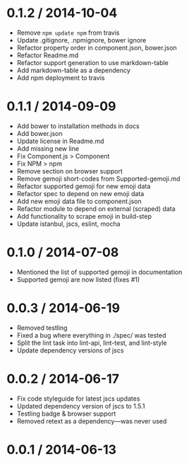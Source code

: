 
0.1.2 / 2014-10-04
==================

 * Remove `npm update npm` from travis
 * Update .gitignore, .npmignore, bower ignore
 * Refactor property order in component.json, bower.json
 * Refactor Readme.md
 * Refactor support generation to use markdown-table
 * Add markdown-table as a dependency
 * Add npm deployment to travis

0.1.1 / 2014-09-09
==================

 * Add bower to installation methods in docs
 * Add bower.json
 * Update license in Readme.md
 * Add missing new line
 * Fix Component.js > Component
 * Fix NPM > npm
 * Remove section on browser support
 * Remove gemoji short-codes from Supported-gemoji.md
 * Refactor supported gemoji for new emoji data
 * Refactor spec to depend on new emoji data
 * Add new emoji data file to component.json
 * Refactor module to depend on external (scraped) data
 * Add functionality to scrape emoji in build-step
 * Update istanbul, jscs, eslint, mocha

0.1.0 / 2014-07-08
==================

 * Mentioned the list of supported gemoji in documentation
 * Supported gemoji are now listed (fixes #1)

0.0.3 / 2014-06-19
==================

 * Removed testling
 * Fixed a bug where everything in ./spec/ was tested
 * Split the lint task into lint-api, lint-test, and lint-style
 * Update dependency versions of jscs

0.0.2 / 2014-06-17
==================

 * Fix code styleguide for latest jscs updates
 * Updated dependency version of jscs to 1.5.1
 * Testling badge & browser support
 * Removed retext as a dependency—was never used

0.0.1 / 2014-06-13
==================
